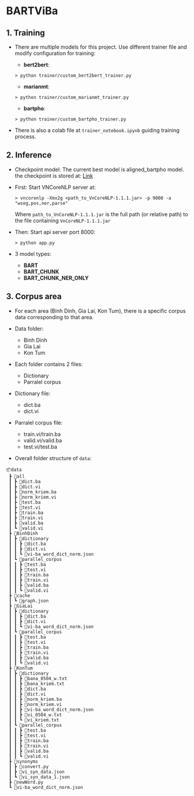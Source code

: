 # BARTViBa

## 1. Training   
- There are multiple models for this project. Use different trainer file and modify configuration for training:
    - **bert2bert**:

    ```> python trainer/custom_bert2bert_trainer.py```
    - **marianmt**:

    ```> python trainer/custom_marianmt_trainer.py```   
    - **bartpho**:

    ```> python trainer/custom_bartpho_trainer.py```   
   
- There is also a colab file at ```trainer_notebook.ipynb``` guiding training process.


## 2. Inference   
* Checkpoint model: 
  The current best model is aligned_bartpho model. the checkpoint is stored at: 
  [Link](https://drive.google.com/drive/folders/10M4l95A7ImxfSPtV8JzAWNm5ytrUwOgC?usp=sharing)
* First: Start VNCoreNLP server at:

    ```> vncorenlp -Xmx2g <path_to_VnCoreNLP-1.1.1.jar> -p 9000 -a "wseg,pos,ner,parse"```

    Where ```path_to_VnCoreNLP-1.1.1.jar``` is the full path (or relative path) to the file containing ```VnCoreNLP-1.1.1.jar```

* Then:  Start api server port 8000:

    ```> python app.py```

* 3 model types:
    * **BART**
    * **BART_CHUNK**
    * **BART_CHUNK_NER_ONLY**

## 3. Corpus area
- For each area (Binh Dinh, Gia Lai, Kon Tum), there is a specific corpus data corresponding to that area.

- Data folder:

    * Binh Dinh
    * Gia Lai
    * Kon Tum
- Each folder contains 2 files:

    - Dictionary
    - Parralel corpus
- Dictionary file:

    - dict.ba
    - dict.vi
- Parralel corpus file:

    - train.vi/train.ba
    - valid.vi/valid.ba
    - test.vi/test.ba

- Overall folder structure of ```data```:

```
📦data
 ┣ 📂all
 ┃ ┣ 📜dict.ba
 ┃ ┣ 📜dict.vi
 ┃ ┣ 📜norm_kriem.ba
 ┃ ┣ 📜norm_kriem.vi
 ┃ ┣ 📜test.ba
 ┃ ┣ 📜test.vi
 ┃ ┣ 📜train.ba
 ┃ ┣ 📜train.vi
 ┃ ┣ 📜valid.ba
 ┃ ┗ 📜valid.vi
 ┣ 📂BinhDinh
 ┃ ┣ 📂dictionary
 ┃ ┃ ┣ 📜dict.ba
 ┃ ┃ ┣ 📜dict.vi
 ┃ ┃ ┗ 📜vi-ba_word_dict_norm.json
 ┃ ┗ 📂parallel_corpus
 ┃ ┃ ┣ 📜test.ba
 ┃ ┃ ┣ 📜test.vi
 ┃ ┃ ┣ 📜train.ba
 ┃ ┃ ┣ 📜train.vi
 ┃ ┃ ┣ 📜valid.ba
 ┃ ┃ ┗ 📜valid.vi
 ┣ 📂cache
 ┃ ┗ 📜graph.json
 ┣ 📂GiaLai
 ┃ ┣ 📂dictionary
 ┃ ┃ ┣ 📜dict.ba
 ┃ ┃ ┣ 📜dict.vi
 ┃ ┃ ┗ 📜vi-ba_word_dict_norm.json
 ┃ ┗ 📂parallel_corpus
 ┃ ┃ ┣ 📜test.ba
 ┃ ┃ ┣ 📜test.vi
 ┃ ┃ ┣ 📜train.ba
 ┃ ┃ ┣ 📜train.vi
 ┃ ┃ ┣ 📜valid.ba
 ┃ ┃ ┗ 📜valid.vi
 ┣ 📂KonTum
 ┃ ┣ 📂dictionary
 ┃ ┃ ┣ 📜bana_0504_w.txt
 ┃ ┃ ┣ 📜bana_kriem.txt
 ┃ ┃ ┣ 📜dict.ba
 ┃ ┃ ┣ 📜dict.vi
 ┃ ┃ ┣ 📜norm_kriem.ba
 ┃ ┃ ┣ 📜norm_kriem.vi
 ┃ ┃ ┣ 📜vi-ba_word_dict_norm.json
 ┃ ┃ ┣ 📜vi_0504_w.txt
 ┃ ┃ ┗ 📜vi_kriem.txt
 ┃ ┗ 📂parallel_corpus
 ┃ ┃ ┣ 📜test.ba
 ┃ ┃ ┣ 📜test.vi
 ┃ ┃ ┣ 📜train.ba
 ┃ ┃ ┣ 📜train.vi
 ┃ ┃ ┣ 📜valid.ba
 ┃ ┃ ┗ 📜valid.vi
 ┣ 📂synonyms
 ┃ ┣ 📜convert.py
 ┃ ┣ 📜vi_syn_data.json
 ┃ ┗ 📜vi_syn_data_1.json
 ┣ 📜newWord.py
 ┗ 📜vi-ba_word_dict_norm.json
```